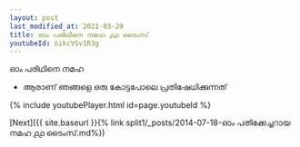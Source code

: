 ```yaml
---
layout: post
last_modified_at: 2021-03-29
title: ഓം പരിഥിനെ നമഹ ൧൧ ടൈംസ്
youtubeId: oikcVSv1R3g
---
```

 
 
 ഓം പരിഥിനെ നമഹ 
 
 -  ആരാണ് ഞങ്ങളെ ഒരു കോട്ടപോലെ പ്രതിഷേധിക്കുന്നത് 
 
  
 
  
 
 
 
 
 
 


{% include youtubePlayer.html id=page.youtubeId %}
 
[Next]({{ site.baseurl }}{% link  split1/_posts/2014-07-18-ഓം പതിക്കേച്ചറായ നമഹ ൧൧ ടൈംസ്.md%})
 
